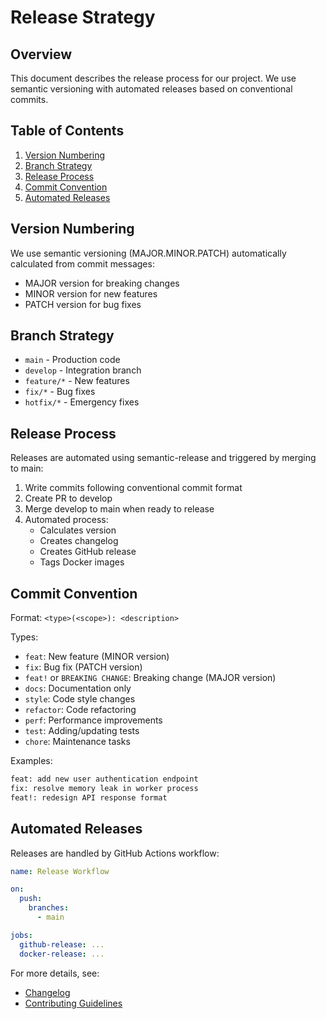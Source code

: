 # Release Strategy

## Overview
This document describes the release process for our project. We use semantic versioning with automated releases based on conventional commits.

## Table of Contents
1. [Version Numbering](#version-numbering)
2. [Branch Strategy](#branch-strategy)
3. [Release Process](#release-process)
4. [Commit Convention](#commit-convention)
5. [Automated Releases](#automated-releases)

## Version Numbering
We use semantic versioning (MAJOR.MINOR.PATCH) automatically calculated from commit messages:

- MAJOR version for breaking changes
- MINOR version for new features
- PATCH version for bug fixes

## Branch Strategy
- `main` - Production code
- `develop` - Integration branch
- `feature/*` - New features
- `fix/*` - Bug fixes
- `hotfix/*` - Emergency fixes

## Release Process
Releases are automated using semantic-release and triggered by merging to main:

1. Write commits following conventional commit format
2. Create PR to develop
3. Merge develop to main when ready to release
4. Automated process:
   - Calculates version
   - Creates changelog
   - Creates GitHub release
   - Tags Docker images

## Commit Convention
Format: `<type>(<scope>): <description>`

Types:
- `feat`: New feature (MINOR version)
- `fix`: Bug fix (PATCH version)
- `feat!` or `BREAKING CHANGE`: Breaking change (MAJOR version)
- `docs`: Documentation only
- `style`: Code style changes
- `refactor`: Code refactoring
- `perf`: Performance improvements
- `test`: Adding/updating tests
- `chore`: Maintenance tasks

Examples:
```bash
feat: add new user authentication endpoint
fix: resolve memory leak in worker process
feat!: redesign API response format
```

## Automated Releases
Releases are handled by GitHub Actions workflow:

```yaml
name: Release Workflow

on:
  push:
    branches:
      - main

jobs:
  github-release: ...
  docker-release: ...
```

For more details, see:
- [Changelog](../CHANGELOG.md)
- [Contributing Guidelines](../CONTRIBUTING.md)